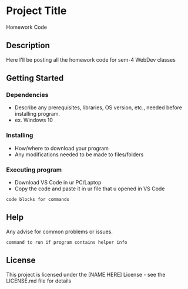 # Project Title

Homework Code 

## Description

Here I'll be posting all the homework code for sem-4 WebDev classes
## Getting Started

### Dependencies

* Describe any prerequisites, libraries, OS version, etc., needed before installing program.
* ex. Windows 10

### Installing

* How/where to download your program
* Any modifications needed to be made to files/folders

### Executing program

* Download VS Code in ur PC/Laptop
* Copy the code and paste it in ur file that u opened in VS Code

```
code blocks for commands
```

## Help

Any advise for common problems or issues.
```
command to run if program contains helper info
```



## License

This project is licensed under the [NAME HERE] License - see the LICENSE.md file for details



